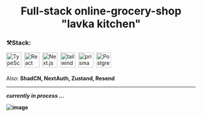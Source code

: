 <h1 align='center'>Full-stack online-grocery-shop "lavka kitchen"</h1>


### ⚒️Stack: 
<img src="https://cdn.jsdelivr.net/gh/devicons/devicon@latest/icons/typescript/typescript-original.svg" title="TypeScript" alt="TypeScript" width="40" height="40"/>&nbsp;
<img src="https://cdn.jsdelivr.net/gh/devicons/devicon@latest/icons/react/react-original.svg" title="React" alt="React" width="40" height="40"/>&nbsp;
<img src="https://cdn.jsdelivr.net/gh/devicons/devicon@latest/icons/nextjs/nextjs-original.svg" title="Next.js" alt="Next.js" width="40" height="40"/>&nbsp;
<img src="https://cdn.jsdelivr.net/gh/devicons/devicon@latest/icons/tailwindcss/tailwindcss-original.svg" title="tailwindcss" alt="tailwindcss" width="40" height="40"/>&nbsp;
<img src="https://cdn.jsdelivr.net/gh/devicons/devicon@latest/icons/prisma/prisma-original.svg" title="prisma" alt="prisma" width="40" height="40"/>&nbsp;
<img src="https://cdn.jsdelivr.net/gh/devicons/devicon@latest/icons/postgresql/postgresql-original.svg" title="PostgreSQL" alt="PostgreSQL" width="40" height="40"/>&nbsp;
<br>
<br>
Also: <b>ShadCN, NextAuth, Zustand, Resend<b>
<hr>
<em>currently in process ... </em>

![image](https://github.com/user-attachments/assets/ffd68353-86b9-4721-b286-6537d32f1c5f)




